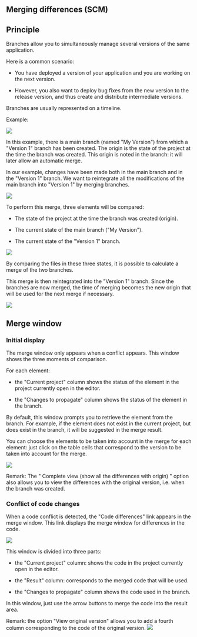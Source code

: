 
## Merging differences (SCM)
			

<a name="NOTE1"></a>
<a name="NOTE1_1"></a>


## Principle
<a name="principle_ELTTEXTE000131"></a>
Branches allow you to simultaneously manage several versions of the same application.

Here is a common scenario: 

- You have deployed a version of your application and you are working on the next version. 

- However, you also want to deploy bug fixes from the new version to the release version, and thus create and distribute intermediate versions.




Branches are usually represented on a timeline. 

Example: 

![](https://doc.pcsoft.fr/en-US/images/image.awp?langid=3&name=Branche-Fusion-et-reintegration-de-modification-01.gif)


In this example, there is a main branch (named "My Version") from which a "Version 1" branch has been created. The origin is the state of the project at the time the branch was created. This origin is noted in the branch: it will later allow an automatic merge.

In our example, changes have been made both in the main branch and in the "Version 1" branch. We want to reintegrate all the modifications of the main branch into "Version 1" by merging branches. 

![](https://doc.pcsoft.fr/en-US/images/image.awp?langid=3&name=Branche-Fusion-et-reintegration-de-modification-02.gif)


To perform this merge, three elements will be compared:

- The state of the project at the time the branch was created (origin).

- The current state of the main branch ("My Version").

- The current state of the "Version 1" branch.




![](https://doc.pcsoft.fr/en-US/images/image.awp?langid=3&name=Branche-Fusion-et-reintegration-de-modification-03.gif)


By comparing the files in these three states, it is possible to calculate a merge of the two branches.

This merge is then reintegrated into the "Version 1" branch. Since the branches are now merged, the time of merging becomes the new origin that will be used for the next merge if necessary.

![](https://doc.pcsoft.fr/en-US/images/image.awp?langid=3&name=Branche-Fusion-et-reintegration-de-modification-04.gif)


<a name="NOTE2"></a>
<a name="NOTE2_1"></a>


## Merge window
<a name="merge_window_ELTTEXTE000155"></a>


### Initial display
<a name="initial_display_ELTPARAGRAPHE000047"></a>

The merge window only appears when a conflict appears. This window shows the three moments of comparison. 

For each element: 

- the "Current project" column shows the status of the element in the project currently open in the editor. 

- the "Changes to propagate" column shows the status of the element in the branch. 




By default, this window prompts you to retrieve the element from the branch. For example, if the element does not exist in the current project, but does exist in the branch, it will be suggested in the merge result.

You can choose the elements to be taken into account in the merge for each element: just click on the table cells that correspond to the version to be taken into account for the merge. 


![](https://doc.pcsoft.fr/en-US/images/image.awp?langid=3&name=GDS_R%E9cup%E9rer_fusion%20-%20HC%20N%B0004.gif&type=thumb)


Remark: The " Complete view (show all the differences with origin) " option also allows you to view the differences with the original version, i.e. when the branch was created.  


### Conflict of code changes
<a name="conflict_code_changes_ELTPARAGRAPHE000069"></a>

When a code conflict is detected, the "Code differences" link appears in the merge window. This link displays the merge window for differences in the code. 


![](https://doc.pcsoft.fr/en-US/images/image.awp?langid=3&name=GDS_R%E9cup%E9rer_fusion%20-%20HC%20N%B0005.gif&type=thumb)


This window is divided into three parts: 

- the "Current project" column: shows the code in the project currently open in the editor. 

- the "Result" column: corresponds to the merged code that will be used. 

- the "Changes to propagate" column shows the code used in the branch. 




In this window, just use the arrow buttons to merge the code into the result area. 

Remark: the option "View original version" allows you to add a fourth column corresponding to the code of the original version. 
![](https://doc.pcsoft.fr/en-US/images/image.awp?langid=3&name=GDS_R%E9cup%E9rer_fusion%20-%20HC%20N%B0006.gif&type=thumb)



